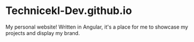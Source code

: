 # Technicekl-Dev.github.io
My personal website! Written in Angular, it's a place for me to showcase my projects and display my brand.
